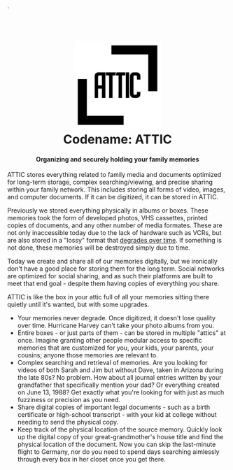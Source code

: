 .
<h1 align="center">
  <br>
    <img src="./images/temp-logo.jpg" alt="Temporary Logo" width="200">
  <br>
    Codename: ATTIC
  <br>
</h1>

<h4 align="center">Organizing and securely holding your family memories</h4>

ATTIC stores everything related to family media and documents optimized for long-term storage, complex searching/viewing, and precise sharing within your family network. This includes storing all forms of video, images, and computer documents. If it can be digitized, it can be stored in ATTIC.

Previously we stored everything physically in albums or boxes. These memories took the form of developed photos, VHS cassettes, printed copies of documents, and any other number of media formates. These are not only inaccessible today due to the lack of hardware such as VCRs, but are also stored in a "lossy" format that [degrades over time](https://www.youtube.com/watch?v=Ef7A0-gpwn4). If something is not done, these memories will be destroyed simply due to time.

Today we create and share all of our memories digitally, but we ironically don't have a good place for storing them for the long term. Social networks are optimized for social sharing, and as such their platforms are built to meet that end goal - despite them having copies of everything you share.

ATTIC is like the box in your attic full of all your memories sitting there quietly until it's wanted, but with some upgrades.

- Your memories never degrade. Once digitized, it doesn't lose quality over time. Hurricane Harvey can't take your photo albums from you.
- Entire boxes - or just parts of them - can be stored in multiple "attics" at once. Imagine granting other people modular access to specific memories that are customized for you, your kids, your parents, your cousins; anyone those memories are relevant to.
- Complex searching and retrieval of memories. Are you looking for videos of both Sarah and Jim but without Dave, taken in Arizona during the late 80s? No problem. How about all journal entries written by your grandfather that specifically mention your dad? Or everything created on June 13, 1988? Get exactly what you're looking for with just as much fuzziness or precision as you need.
- Share digital copies of important legal documents - such as a birth certificate or high-school transcript - with your kid at college without needing to send the physical copy.
- Keep track of the physical location of the source memory. Quickly look up the digital copy of your great-grandmother's house title and find the physical location of the document. Now you can skip the last-minute flight to Germany, nor do you need to spend days searching aimlessly through every box in her closet once you get there.

<!-- 
## Installing / Getting started

A quick introduction of the minimal setup you need to get a hello world up &
running.

```shell
packagemanager install awesome-project
awesome-project start
awesome-project "Do something!"  # prints "Nah."
```

Here you should say what actually happens when you execute the code above.

### Initial Configuration

Some projects require initial configuration (e.g. access tokens or keys, `npm i`).
This is the section where you would document those requirements.

## Developing

Here's a brief intro about what a developer must do in order to start developing
the project further:

```shell
git clone https://github.com/your/awesome-project.git
cd awesome-project/
packagemanager install
```

And state what happens step-by-step.

### Building

If your project needs some additional steps for the developer to build the
project after some code changes, state them here:

```shell
./configure
make
make install
```

Here again you should state what actually happens when the code above gets
executed.

### Deploying / Publishing

In case there's some step you have to take that publishes this project to a
server, this is the right time to state it.

```shell
packagemanager deploy awesome-project -s server.com -u username -p password
```

And again you'd need to tell what the previous code actually does.

## Features

What's all the bells and whistles this project can perform?
* What's the main functionality
* You can also do another thing
* If you get really randy, you can even do this

## Configuration

Here you should write what are all of the configurations a user can enter when
using the project.

#### Argument 1
Type: `String`  
Default: `'default value'`

State what an argument does and how you can use it. If needed, you can provide
an example below.

Example:
```bash
awesome-project "Some other value"  # Prints "You're nailing this readme!"
```

#### Argument 2
Type: `Number|Boolean`  
Default: 100

Copy-paste as many of these as you need.

## Contributing

When you publish something open source, one of the greatest motivations is that
anyone can just jump in and start contributing to your project.

These paragraphs are meant to welcome those kind souls to feel that they are
needed. You should state something like:

"If you'd like to contribute, please fork the repository and use a feature
branch. Pull requests are warmly welcome."

If there's anything else the developer needs to know (e.g. the code style
guide), you should link it here. If there's a lot of things to take into
consideration, it is common to separate this section to its own file called
`CONTRIBUTING.md` (or similar). If so, you should say that it exists here.

## Links

Even though this information can be found inside the project on machine-readable
format like in a .json file, it's good to include a summary of most useful
links to humans using your project. You can include links like:

- Project homepage: https://your.github.com/awesome-project/
- Repository: https://github.com/your/awesome-project/
- Issue tracker: https://github.com/your/awesome-project/issues
  - In case of sensitive bugs like security vulnerabilities, please contact
    my@email.com directly instead of using issue tracker. We value your effort
    to improve the security and privacy of this project!
- Related projects:
  - Your other project: https://github.com/your/other-project/
  - Someone else's project: https://github.com/someones/awesome-project/


## Licensing

One really important part: Give your project a proper license. Here you should
state what the license is and how to find the text version of the license.
Something like:

"The code in this project is licensed under MIT license."
 -->